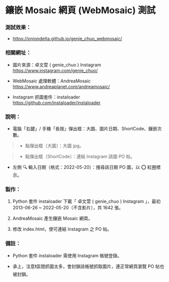 # 鑲嵌 Mosaic 網頁 (WebMosaic) 測試

### 測試效果：
- https://oniondelta.github.io/genie_chuo_webmosaic/

### 相關網址：

- 圖片來源：卓文萱 ( genie_chuo ) Instagram https://www.instagram.com/genie_chuo/

- WebMosaic 處理軟體：AndreaMosaic https://www.andreaplanet.com/andreamosaic/

- Instagram 抓圖套件：instaloader https://github.com/instaloader/instaloader

### 說明：

- 電腦「右鍵」/ 手機「長按」彈出框：大圖、圖片日期、ShortCode、鑲嵌次數。

> * 點彈出框〔大圖〕：大圖 jpg。

> * 點彈出框〔ShortCode〕：連結 Instagram 該圖 PO 帖。

- 左側 🔍 輸入日期（格式：2022-05-20）：搜尋該日期 PO 圖，以 ⭕️ 紅圈標示。

### 製作：

1. Python 套件 instaloader 下載「 卓文萱 ( genie_chuo ) Instagram 」，最初 2013-06-26 ~ 2022-05-20（不含影片），共 1642 張。

2. AndreaMosaic 產生鑲嵌 Mosaic 網頁。

3. 修改 index.html，使可連結 Instagram 之 PO 帖。

### 備註：

- Python 套件 instaloader 需使用 Instagram 帳號登錄。

- 承上，注意❗️區間抓圖太多，會封鎖該帳號抓取圖片，連正常網頁瀏覽 PO 帖也被封鎖。
